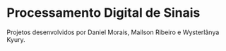 # Processamento Digital de Sinais
Projetos desenvolvidos por Daniel Morais, Mailson Ribeiro e Wysterlânya Kyury.
